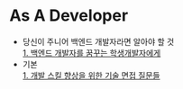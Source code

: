 As A Developer
===
- 당신이 주니어 백엔드 개발자라면 알아야 할 것  
[1. 백엔드 개발자를 꿈꾸는 학생개발자에게](https://d2.naver.com/news/3435170)  
- 기본  
[1. 개발 스킬 향상을 위한 기술 면접 질문들](https://it-mesung.tistory.com/57?category=825016)  